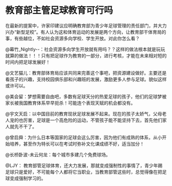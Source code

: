 # 教育部主管足球教育可行吗

在最新的提案中，许家印建议应明确教育部为青少年足球管理的责任部门，并大力兴办“新型足校”。有人认为这和体育运动的发展是两个方向，让教育部干体育局的事，有些越位，不如社会资源多向学校、学生开放。对此你怎么看？ 

@幕竹_Nightly--：社会资源多向学生开放就有用吗？？这样的做法根本就是玩玩就算的做法！！！只有把足球作为教育的一部分，进行考核，才能在未来相对短的时间内把足球发展好！ 

@文艺猫儿：教育部体育局应该共同来完善这个事吧，把资源建设做好。主要还是看孩子的兴趣，支持校园俱乐部和兴趣班的发展，激励更多人参与足球。貌似这样或许可以。 

@美会留：梦想需要自由吧，多数有足球天分的热爱足球的孩子，他们的足球梦被家长被我国教育体系早早扼杀！可能连个表现天赋的机会都没有。 

@宇文天启：以中国目前的教育现状足球发展不起来。现在的孩子太娇气，父母老人宠的也厉害，足球是一个高危险的运动，不管孩子能不能坚持下去，首先他们家人就先不干了。 

@曾启舜：为什么日本等国家的足球会这么厉害，因为他们有成熟的体系，从小开始培养，甚至作为特长可以在考试时弥补文化课成绩不好，适当加分！ 

@长桥卧波-未云何龙：每个城市多建几个免费球场。 

@LJY： 教育部管足球体育，还大力发展，那就变成强制性的事情了，青少年踢足球只是爱好，不可能每个人都将它当职业，当教育部管这些时，总觉得像在把足球变成强制学习的。